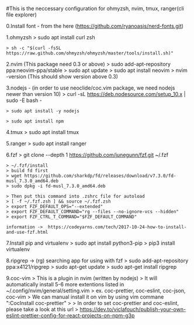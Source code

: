 #This is the neccessary configuration for ohmyzsh, nvim, tmux, ranger(cli file explorer)

  0.Install font - from the here (https://github.com/ryanoasis/nerd-fonts.git)
  
  1.ohmyzsh
    > sudo apt install curl zsh
    
    > sh -c "$(curl -fsSL https://raw.github.com/ohmyzsh/ohmyzsh/master/tools/install.sh)"

  2.nvim (This package need 0.3 or above)
    > sudo add-apt-repository ppa:neovim-ppa/stable
    > sudo apt update
    > sudo apt install neovim
    > nvim -version (This should show version above 0.3)
    
  3.nodejs - (in order to use neoclide/coc.vim package, we need nodejs newer than version 10)
    > curl -sL https://deb.nodesource.com/setup_10.x | sudo -E bash -
    
    > sudo apt install -y nodejs
    
    > sudo apt install npm
  
  4.tmux
    > sudo apt install tmux

  5.ranger
    > sudo apt install ranger
 
  6.fzf 
    > git clone --depth 1 https://github.com/junegunn/fzf.git ~/.fzf
    
    > ~/.fzf/install
    > build fd first
    > wget https://github.com/sharkdp/fd/releases/download/v7.3.0/fd-musl_7.3.0_amd64.deb
    > sudo dpkg -i fd-musl_7.3.0_amd64.deb
    
    > Then put this command into .zshrc file for autoload
    > [ -f ~/.fzf.zsh ] && source ~/.fzf.zsh
    > export FZF_DEFAULT_OPS="--extended"
    > export FZF_DEFAULT_COMMAND="rg --files --no-ignore-vcs --hidden"
    > export FZF_CTRL_T_COMMAND="$FZF_DEFAULT_COMMAND"

    information ->  https://codeyarns.com/tech/2017-10-24-how-to-install-and-use-fzf.html
    
  7.Install pip and virtualenv
    > sudo apt install python3-pip
    > pip3 install virtualenv
    
  8.ripgrep -> (rg) searching app for using with fzf
    > sudo add-apt-repository ppa:x4121/ripgrep
    > sudo apt-get update
    > sudo apt-get install ripgrep
  
  9.coc-vim
    > This is a plugin in nvim (written by nodejs)
    > It will automatically install 5-6 more extentions listed in ~/.config/nvim/general/setting.vim
    > ex. coc-prettier, coc-eslint, coc-json, coc-vim
    > We can manual install it on vim by using vim commane ":CocInstall coc-prettier"
    > 
    > In order to set coc-prettier and coc-eslint, please take a look at this url
    > https://dev.to/viclafouch/publish-your-own-eslint-prettier-config-for-react-projects-on-npm-g3p
